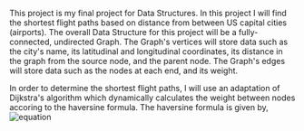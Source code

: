 This project is my final project for Data Structures. In this project I will find the shortest flight paths based on distance from between US capital cities (airports).
The overall Data Structure for this project will be a fully-connected, undirected Graph. The Graph's vertices will store data such as the city's name, its latitudinal and longitudinal coordinates, 
its distance in the graph from the source node, and the parent node. The Graph's edges will store data such as the nodes at each end, and its weight. 

In order to determine the shortest flight paths, I will use an adaptation of Dijkstra's algorithm which dynamically calculates the weight between nodes accoring to the haversine formula. 
The haversine formula is given by, ![equation](https://latex.codecogs.com/svg.image?\dpi{110}\mathrm{hav}(\theta)=\mathrm{hav}(\Delta\phi)+\cos(\phi_{1})\cos(\phi_{2})\mathrm{hav}(\Delta\lambda))


